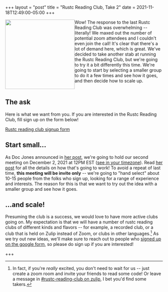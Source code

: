 +++
layout = "post"
title = "Rustc Reading Club, Take 2"
date = 2021-11-18T12:49:00-05:00
+++

<img src="https://miro.medium.com/max/850/1*T__f3-PmPA5TDDoPW_uX3A.png" width="222" style="float:left;"/> Wow! The response to the last Rustc Reading Club was overwhelming -- literally! We maxed out the number of potential zoom attendees and I couldn't even join the call! It's clear that there's a lot of demand here, which is great. We've decided to take another stab at running the Rustc Reading Club, but we're going to try it a bit differently this time. We're going to start by selecting a smaller group to do it a few times and see how it goes, and then decide how to scale up. 

<div style="clear:both;"></div>

## The ask

Here is what we want from you. If you are interested in the Rustc Reading Club, fill sign up on the form below!

[Rustc reading club signup form][form]

[form]: https://docs.google.com/forms/d/1ffwJnGsQaY5-8TCtYMFtlc2Hhnn_vh_w_UWwPrBDHUM


## Start small...

As Doc Jones announced in [her post], we're going to hold our second meeting on December 2, 2021 at 12PM EST ([see in your timezone](https://everytimezone.com/s/d2a61447)). Read [her post] for all the details on how that's going to work! To avoid a repeat of last time, **this meeting will be invite only** -- we're going to "hand select" about 10-15 people from the folks who sign up, looking for a range of experience and interests. The reason for this is that we want to try out the idea with a smaller group and see how it goes.

[her post]: https://mojosd.medium.com/the-second-first-rustc-reading-club-d0d0ffedc92f

## ...and scale!

Presuming the club is a success, we would love to have more active clubs going on. My expectation is that we will have a number of rustc reading clubs of different kinds and flavors -- for example, a recorded club, or a club that is held on Zulip instead of Zoom, or clubs in other languages.[^doyourown] As we try out new ideas, we'll make sure to reach out to people who [signed up on the google form][form], so please do sign up if you are interested!

+++

[^doyourown]: In fact, if you're *really* excited, you don't need to wait for us -- just create a zoom room and invite your friends to read some code! Or leave a message in [#rustc-reading-club on zulip](https://rust-lang.zulipchat.com/#narrow/stream/305296-rustc-reading-club), I bet you'd find some takers.
